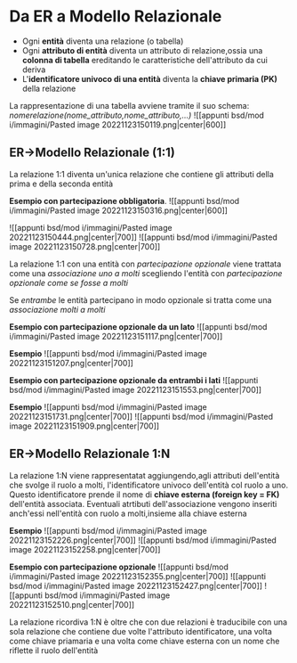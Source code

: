 # Da ER a Modello Relazionale

- Ogni **entità** diventa una relazione (o tabella)
- Ogni **attributo di entità** diventa un attributo di relazione,ossia una **colonna di tabella** ereditando le caratteristiche dell'attributo da cui deriva
- L'**identificatore univoco di una entità** diventa la **chiave primaria (PK)** della relazione

La rappresentazione di una tabella avviene tramite il suo schema: 
_nomerelazione(nome_attributo,nome_attributo,...)_
![[appunti bsd/mod i/immagini/Pasted image 20221123150119.png|center|600]]

## ER->Modello Relazionale (1:1)

La relazione 1:1 diventa un'unica relazione che contiene gli attributi della prima e della seconda entità

**Esempio con partecipazione obbligatoria**.
![[appunti bsd/mod i/immagini/Pasted image 20221123150316.png|center|600]]


![[appunti bsd/mod i/immagini/Pasted image 20221123150444.png|center|700]]
![[appunti bsd/mod i/immagini/Pasted image 20221123150728.png|center|700]]

La relazione 1:1 con una entità con _partecipazione opzionale_ viene trattata come una _associazione uno a molti_ scegliendo l'entità con _partecipazione opzionale come se fosse a molti_

Se _entrambe_ le entità partecipano in modo opzionale si tratta come una _associazione molti a molti_

**Esempio con partecipazione opzionale da un lato**
![[appunti bsd/mod i/immagini/Pasted image 20221123151117.png|center|700]]

**Esempio**
![[appunti bsd/mod i/immagini/Pasted image 20221123151207.png|center|700]]

**Esempio con partecipazione opzionale da entrambi i lati**
![[appunti bsd/mod i/immagini/Pasted image 20221123151553.png|center|700]]

**Esempio**
![[appunti bsd/mod i/immagini/Pasted image 20221123151731.png|center|700]]
![[appunti bsd/mod i/immagini/Pasted image 20221123151909.png|center|700]]

## ER->Modello Relazionale 1:N

La relazione 1:N viene rappresentatat aggiungendo,agli attributi dell'entità che svolge il ruolo a molti, l'identificatore univoco dell'entità col ruolo a uno. Questo identificatore prende il nome di **chiave esterna (foreign key = FK)** dell'entità associata. Eventuali atrtibuti dell'associazione vengono inseriti anch'essi nell'entità con ruolo a molti,insieme alla chiave esterna

**Esempio**
![[appunti bsd/mod i/immagini/Pasted image 20221123152226.png|center|700]]
![[appunti bsd/mod i/immagini/Pasted image 20221123152258.png|center|700]]

**Esempio con partecipazione opzionale**
![[appunti bsd/mod i/immagini/Pasted image 20221123152355.png|center|700]]
![[appunti bsd/mod i/immagini/Pasted image 20221123152427.png|center|700]]
![[appunti bsd/mod i/immagini/Pasted image 20221123152510.png|center|700]]

La relazione ricordiva 1:N è oltre che con due relazioni è traducibile con una sola relazione che contiene due volte l'attributo identificatore, una volta come chiave priamaria e una volta come chiave esterna con un nome che riflette il ruolo dell'entità












